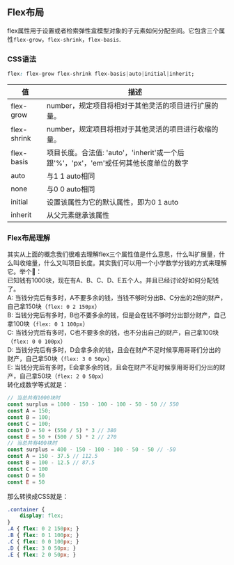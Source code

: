 ## Flex布局

flex属性用于设置或者检索弹性盒模型对象的子元素如何分配空间。它包含三个属性`flex-grow`，`flex-shrink`，`flex-basis`.

### CSS语法
```css
flex: flex-grow flex-shrink flex-basis|auto|initial|inherit;
```
|  值   | 描述  |
|  ----  | ----  |
| flex-grow  | number，规定项目将相对于其他灵活的项目进行扩展的量。 |
| flex-shrink  | number，规定项目将相对于其他灵活的项目进行收缩的量。 |
| flex-basis | 项目长度。合法值: 'auto'，'inherit'或一个后跟'%'，'px'，'em'或任何其他长度单位的数字 |
| auto | 与1 1 auto相同 |
| none | 与0 0 auto相同 |
| initial | 设置该属性为它的默认属性，即为0 1 auto |
| inherit | 从父元素继承该属性 |
### Flex布局理解
其实从上面的概念我们很难去理解flex三个属性值是什么意思，什么叫扩展量，什么叫收缩量，什么又叫项目长度。其实我们可以用一个小学数学分钱的方式来理解它。举个🌰：  
已知钱有1000块，现在有A、B、C、D、E五个人。并且已经讨论好如何分配钱了。  
A: 当钱分完后有多时，A不要多余的钱，当钱不够时分出B、C分出的2倍的财产，自己拿150块（`flex: 0 2 150px`）  
B: 当钱分完后有多时，B也不要多余的钱，但是会在钱不够时分出部分财产，自己拿100块（`flex: 0 1 100px`）  
C: 当钱分完后有多时，C也不要多余的钱，也不分出自己的财产，自己拿100块（`flex: 0 0 100px`）  
D: 当钱分完后有多时，D会拿多余的钱，且会在财产不足时候享用哥哥们分出的财产，自己拿50块（`flex: 3 0 50px`）  
E: 当钱分完后有多时，E会拿多余的钱，且会在财产不足时候享用哥哥们分出的财产，自己拿50块（`flex: 2 0 50px`）  
转化成数学等式就是：
```js
// 当总共有1000块时
const surplus = 1000 - 150 - 100 - 100 - 50 - 50 // 550
const A = 150;
const B = 100;
const C = 100;
const D = 50 + (550 / 5) * 3 // 380
const E = 50 + (500 / 5) * 2 // 270
// 当总共有400块时
const surplus = 400 - 150 - 100 - 100 - 50 - 50 // -50
const A = 150 - 37.5 // 112.5
const B = 100 - 12.5 // 87.5
const C = 100
const D = 50
const E = 50
```
那么转换成CSS就是：
```css
.container {
    display: flex;
}
.A { flex: 0 2 150px; }
.B { flex: 0 1 100px; }
.C { flex: 0 0 100px; }
.D { flex: 3 0 50px; }
.E { flex: 2 0 50px; }
```
